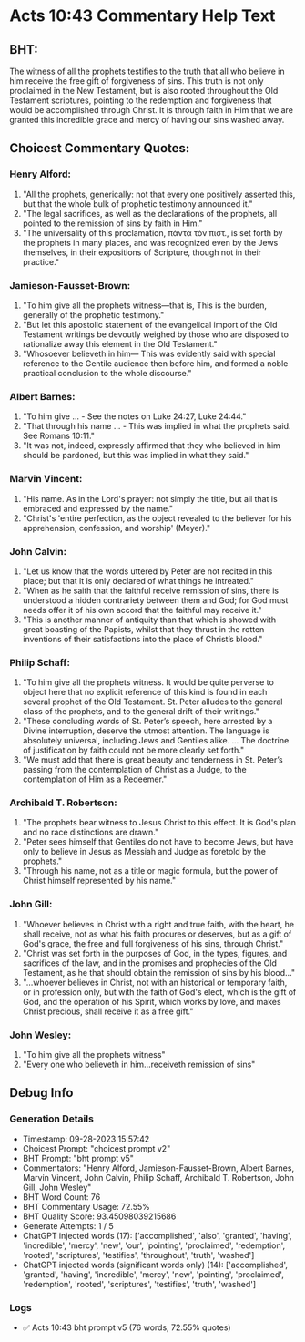 # Acts 10:43 Commentary Help Text

## BHT:
The witness of all the prophets testifies to the truth that all who believe in him receive the free gift of forgiveness of sins. This truth is not only proclaimed in the New Testament, but is also rooted throughout the Old Testament scriptures, pointing to the redemption and forgiveness that would be accomplished through Christ. It is through faith in Him that we are granted this incredible grace and mercy of having our sins washed away.

## Choicest Commentary Quotes:
### Henry Alford:
1. "All the prophets, generically: not that every one positively asserted this, but that the whole bulk of prophetic testimony announced it."
2. "The legal sacrifices, as well as the declarations of the prophets, all pointed to the remission of sins by faith in Him."
3. "The universality of this proclamation, πάντα τὸν πιστ., is set forth by the prophets in many places, and was recognized even by the Jews themselves, in their expositions of Scripture, though not in their practice."

### Jamieson-Fausset-Brown:
1. "To him give all the prophets witness—that is, This is the burden, generally of the prophetic testimony."
2. "But let this apostolic statement of the evangelical import of the Old Testament writings be devoutly weighed by those who are disposed to rationalize away this element in the Old Testament."
3. "Whosoever believeth in him— This was evidently said with special reference to the Gentile audience then before him, and formed a noble practical conclusion to the whole discourse."

### Albert Barnes:
1. "To him give ... - See the notes on Luke 24:27, Luke 24:44."
2. "That through his name ... - This was implied in what the prophets said. See Romans 10:11."
3. "It was not, indeed, expressly affirmed that they who believed in him should be pardoned, but this was implied in what they said."

### Marvin Vincent:
1. "His name. As in the Lord's prayer: not simply the title, but all that is embraced and expressed by the name." 
2. "Christ's 'entire perfection, as the object revealed to the believer for his apprehension, confession, and worship' (Meyer)."

### John Calvin:
1. "Let us know that the words uttered by Peter are not recited in this place; but that it is only declared of what things he intreated." 
2. "When as he saith that the faithful receive remission of sins, there is understood a hidden contrariety between them and God; for God must needs offer it of his own accord that the faithful may receive it." 
3. "This is another manner of antiquity than that which is showed with great boasting of the Papists, whilst that they thrust in the rotten inventions of their satisfactions into the place of Christ’s blood."

### Philip Schaff:
1. "To him give all the prophets witness. It would be quite perverse to object here that no explicit reference of this kind is found in each several prophet of the Old Testament. St. Peter alludes to the general class of the prophets, and to the general drift of their writings."
2. "These concluding words of St. Peter’s speech, here arrested by a Divine interruption, deserve the utmost attention. The language is absolutely universal, including Jews and Gentiles alike. ... The doctrine of justification by faith could not be more clearly set forth."
3. "We must add that there is great beauty and tenderness in St. Peter’s passing from the contemplation of Christ as a Judge, to the contemplation of Him as a Redeemer."

### Archibald T. Robertson:
1. "The prophets bear witness to Jesus Christ to this effect. It is God's plan and no race distinctions are drawn."
2. "Peter sees himself that Gentiles do not have to become Jews, but have only to believe in Jesus as Messiah and Judge as foretold by the prophets."
3. "Through his name, not as a title or magic formula, but the power of Christ himself represented by his name."

### John Gill:
1. "Whoever believes in Christ with a right and true faith, with the heart, he shall receive, not as what his faith procures or deserves, but as a gift of God's grace, the free and full forgiveness of his sins, through Christ."
2. "Christ was set forth in the purposes of God, in the types, figures, and sacrifices of the law, and in the promises and prophecies of the Old Testament, as he that should obtain the remission of sins by his blood..."
3. "...whoever believes in Christ, not with an historical or temporary faith, or in profession only, but with the faith of God's elect, which is the gift of God, and the operation of his Spirit, which works by love, and makes Christ precious, shall receive it as a free gift."

### John Wesley:
1. "To him give all the prophets witness"
2. "Every one who believeth in him...receiveth remission of sins"


## Debug Info
### Generation Details
- Timestamp: 09-28-2023 15:57:42
- Choicest Prompt: "choicest prompt v2"
- BHT Prompt: "bht prompt v5"
- Commentators: "Henry Alford, Jamieson-Fausset-Brown, Albert Barnes, Marvin Vincent, John Calvin, Philip Schaff, Archibald T. Robertson, John Gill, John Wesley"
- BHT Word Count: 76
- BHT Commentary Usage: 72.55%
- BHT Quality Score: 93.45098039215686
- Generate Attempts: 1 / 5
- ChatGPT injected words (17):
	['accomplished', 'also', 'granted', 'having', 'incredible', 'mercy', 'new', 'our', 'pointing', 'proclaimed', 'redemption', 'rooted', 'scriptures', 'testifies', 'throughout', 'truth', 'washed']
- ChatGPT injected words (significant words only) (14):
	['accomplished', 'granted', 'having', 'incredible', 'mercy', 'new', 'pointing', 'proclaimed', 'redemption', 'rooted', 'scriptures', 'testifies', 'truth', 'washed']

### Logs
- ✅ Acts 10:43 bht prompt v5 (76 words, 72.55% quotes)